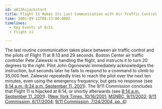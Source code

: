 ```yaml
---
id: a813hijackstart
title: Flight 11 Makes Its Last Communication with Air Traffic Control
time: 2001-09-11T08:13:00.000Z
timelines:
  - Key Events of 9/11
  - Flight 11

---
```


The last routine communication takes place between air traffic control and the pilots of Flight 11 at 8:13 and 29 seconds. Boston Center air traffic controller Pete Zalewski is handling the flight, and instructs it to turn 20 degrees to the right. Pilot John Ogonowski immediately acknowledges the instruction, but seconds later he fails to respond to a command to climb to 35,000 feet. Zalewski repeatedly tries to reach the pilot over the next ten minutes, even using the emergency frequency, but gets no response (see [8:14 a.m.-8:24 a.m. September 11, 2001][6]). The 9/11 Commission concludes that Flight 11 is hijacked at 8:14, or shortly afterwards (see [8:14 a.m. September 11, 2001][5]). [[New York Times, 10/16/2001][1]; [MSNBC, 9/11/2002][2]; [9/11 Commission, 6/17/2004][3]; [9/11 Commission, 7/24/2004, pp. 4][4]]

[1]: https://web.archive.org/web/20110224023744/http://www.nytimes.com/2001/10/16/national/16FLIGHT11-TEXT.html
[2]: http://newsmine.org/content.php?ol=9-11/air-traffic-controllers-recall-events.txt
[3]: https://web.archive.org/web/20040617211819/http://www.msnbc.msn.com/id/5233007/
[4]: https://web.archive.org/web/20041020144854/http://www.decloah.com/mirrors/9-11/911_Report.txt
[5]: /timeline/#a814flight11hijacked
[6]: /timeline/#a814zalewskitries
